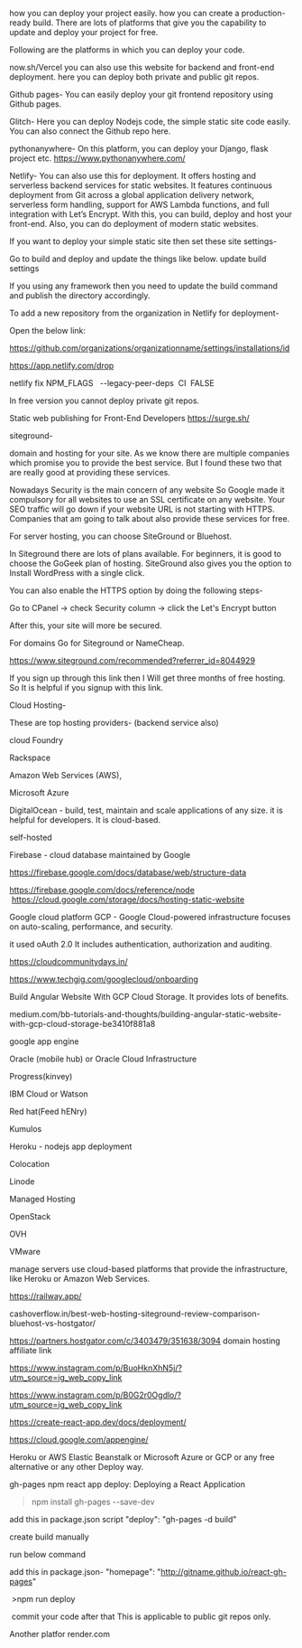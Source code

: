 how you can deploy your project easily. how you can create a production-ready build. There are lots of platforms that give you the capability to update and deploy your project for free.

Following are the platforms in which you can deploy your code.

now.sh/Vercel
you can also use this website for backend and front-end deployment. here you can deploy both private and public git repos.

Github pages-
You can easily deploy your git frontend repository using Github pages.

Glitch-
Here you can deploy Nodejs code, the simple static site code easily. You can also connect the Github repo here. 

pythonanywhere-
On this platform, you can deploy your Django, flask project etc.
https://www.pythonanywhere.com/

Netlify-
You can also use this for deployment. It offers hosting and serverless backend services for static websites. It features continuous deployment from Git across a global application delivery network, serverless form handling, support for AWS Lambda functions, and full integration with Let’s Encrypt. With this, you can build, deploy and host your front-end. Also, you can do deployment of modern static websites.

If you want to deploy your simple static site then set these site settings-

Go to build and deploy and update the things like below.
update build settings

If you using any framework then you need to update the build command and publish the directory accordingly.

To add a new repository from the organization in Netlify for deployment-

Open the below link:

https://github.com/organizations/organizationname/settings/installations/id

https://app.netlify.com/drop

netlify fix NPM_FLAGS   --legacy-peer-deps  CI  FALSE  

In free version you cannot deploy private git repos.

Static web publishing for Front-End Developers
https://surge.sh/

siteground-

domain and hosting for your site. As we know there are multiple companies which promise you to provide the best service. But I found these two that are really good at providing these services.  

Nowadays Security is the main concern of any website So Google made it compulsory for all websites to use an SSL certificate on any website. Your SEO traffic will go down if your website URL is not starting with HTTPS. Companies that am going to talk about also provide these services for free.

For server hosting, you can choose SiteGround or Bluehost.

In Siteground there are lots of plans available. For beginners, it is good to choose the GoGeek plan of hosting. SiteGround also gives you the option to Install WordPress with a single click.

You can also enable the HTTPS option by doing the following steps-

Go to CPanel -> check Security column -> click the Let's Encrypt button

After this, your site will more be secured.

For domains Go for Siteground or NameCheap.

https://www.siteground.com/recommended?referrer_id=8044929

If you sign up through this link then I Will get three months of free hosting. So It is helpful if you signup with this link.

Cloud Hosting-

These are top hosting providers- (backend service also)

cloud Foundry

Rackspace

Amazon Web Services (AWS),

Microsoft Azure

DigitalOcean - build, test, maintain and scale applications of any size. it is helpful for developers. It is cloud-based.

self-hosted

Firebase - cloud database maintained by Google

https://firebase.google.com/docs/database/web/structure-data

https://firebase.google.com/docs/reference/node
 https://cloud.google.com/storage/docs/hosting-static-website

Google cloud platform GCP - Google Cloud-powered infrastructure focuses on auto-scaling, performance, and security.

it used oAuth 2.0 It includes authentication, authorization and auditing.

https://cloudcommunitydays.in/

https://www.techgig.com/googlecloud/onboarding

Build Angular Website With GCP Cloud Storage. It provides lots of benefits.  

medium.com/bb-tutorials-and-thoughts/building-angular-static-website-with-gcp-cloud-storage-be3410f881a8     

google app engine

Oracle (mobile hub) or Oracle Cloud Infrastructure

Progress(kinvey)

IBM Cloud or Watson

Red hat(Feed hENry)

Kumulos

Heroku - nodejs app deployment

Colocation

Linode

Managed Hosting

OpenStack

OVH

VMware

manage servers use cloud-based platforms that provide the infrastructure, like Heroku or Amazon Web Services.

https://railway.app/

cashoverflow.in/best-web-hosting-siteground-review-comparison-bluehost-vs-hostgator/

https://partners.hostgator.com/c/3403479/351638/3094 domain hosting affiliate link

https://www.instagram.com/p/BuoHknXhN5j/?utm_source=ig_web_copy_link

https://www.instagram.com/p/B0G2r0Ogdlo/?utm_source=ig_web_copy_link

https://create-react-app.dev/docs/deployment/

https://cloud.google.com/appengine/

Heroku or AWS Elastic Beanstalk or Microsoft Azure or GCP or any free alternative or any other Deploy way.

gh-pages npm react app deploy:
Deploying a React Application

>npm install gh-pages --save-dev

add this in package.json script "deploy": "gh-pages -d build" 

create build manually 

run below command

add this in package.json- "homepage": "http://gitname.github.io/react-gh-pages"

 >npm run deploy

 commit your code after that
This is applicable to public git repos only.

Another platfor render.com